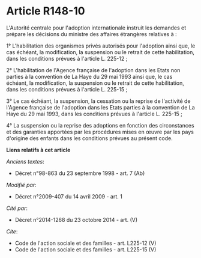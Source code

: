 # Article R148-10

L'Autorité centrale pour l'adoption internationale instruit les demandes et prépare les décisions du ministre des affaires
étrangères relatives à : 

1° L'habilitation des organismes privés autorisés pour l'adoption ainsi que, le cas échéant, la modification, la suspension
ou le retrait de cette habilitation, dans les conditions prévues à l'article L. 225-12 ; 

2° L'habilitation de l'Agence française de l'adoption dans les Etats non parties à la convention de La Haye du 29 mai 1993
ainsi que, le cas échéant, la modification, la suspension ou le retrait de cette habilitation, dans les conditions prévues à
l'article L. 225-15 ; 

3° Le cas échéant, la suspension, la cessation ou la reprise de l'activité de l'Agence française de l'adoption dans les Etats
parties à la convention de La Haye du 29 mai 1993, dans les conditions prévues à l'article L. 225-15 ; 

4° La suspension ou la reprise des adoptions en fonction des circonstances et des garanties apportées par les procédures
mises en œuvre par les pays d'origine des enfants dans les conditions prévues au présent code.

**Liens relatifs à cet article**

_Anciens textes_:

  - Décret n°98-863 du 23 septembre 1998 - art. 7 (Ab)

_Modifié par_:

  - Décret n°2009-407 du 14 avril 2009 - art. 1

_Cité par_:

  - Décret n°2014-1268 du 23 octobre 2014 - art. (V)

_Cite_:

  - Code de l'action sociale et des familles - art. L225-12 (V)
  - Code de l'action sociale et des familles - art. L225-15 (V)
